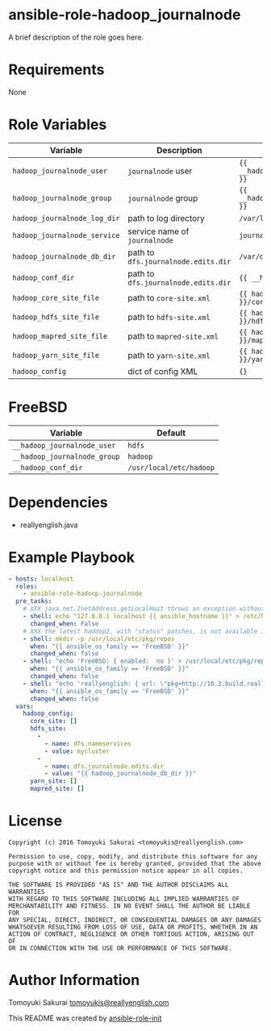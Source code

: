 # ansible-role-hadoop_journalnode

A brief description of the role goes here.

# Requirements

None

# Role Variables

| Variable | Description | Default |
|----------|-------------|---------|
| `hadoop_journalnode_user` | `journalnode` user | `{{ __hadoop_journalnode_user }}` |
| `hadoop_journalnode_group` | `journalnode` group | `{{ __hadoop_journalnode_group }}` |
| `hadoop_journalnode_log_dir` | path to log directory | `/var/log/hadoop` |
| `hadoop_journalnode_service` | service name of `journalnode` | `journalnode` |
| `hadoop_journalnode_db_dir` | path to `dfs.journalnode.edits.dir` | `/var/db/journalnode` |
| `hadoop_conf_dir` | path to `dfs.journalnode.edits.dir` | `{{ __hadoop_conf_dir }}` |
| `hadoop_core_site_file` | path to `core-site.xml` | `{{ hadoop_conf_dir }}/core-site.xml` |
| `hadoop_hdfs_site_file` | path to `hdfs-site.xml` | `{{ hadoop_conf_dir }}/hdfs-site.xml` |
| `hadoop_mapred_site_file` | path to `mapred-site.xml` | `{{ hadoop_conf_dir }}/mapred-site.xml` |
| `hadoop_yarn_site_file` | path to `yarn-site.xml` | `{{ hadoop_conf_dir }}/yarn-site.xml` |
| `hadoop_config` | dict of config XML | `{}` |

# FreeBSD

| Variable | Default |
|----------|---------|
| `__hadoop_journalnode_user` | `hdfs` |
| `__hadoop_journalnode_group` | `hadoop` |
| `__hadoop_conf_dir` | `/usr/local/etc/hadoop` |

# Dependencies

- reallyenglish.java

# Example Playbook

```yaml
- hosts: localhost
  roles:
    - ansible-role-hadoop-journalnode
  pre_tasks:
    # XXX java.net.InetAddress.getLocalHost throws an exception without this
    - shell: echo "127.0.0.1 localhost {{ ansible_hostname }}" > /etc/hosts
      changed_when: False
    # XXX the latest haddop2, with "status" patches, is not available in the official repo
    - shell: mkdir -p /usr/local/etc/pkg/repos
      when: "{{ ansible_os_family == 'FreeBSD' }}"
      changed_when: false
    - shell: "echo 'FreeBSD: { enabled:  no }' > /usr/local/etc/pkg/repos/FreeBSD.conf"
      when: "{{ ansible_os_family == 'FreeBSD' }}"
      changed_when: false
    - shell: "echo 'reallyenglish: { url: \"pkg+http://10.3.build.reallyenglish.com/${ABI}\", mirror_type: \"srv\", signature_type: \"none\", enabled:  yes }' > /usr/local/etc/pkg/repos/reallyenglish.conf"
      when: "{{ ansible_os_family == 'FreeBSD' }}"
      changed_when: false
  vars:
    hadoop_config:
      core_site: []
      hdfs_site:
        -
          - name: dfs.nameservices
          - value: mycluster
        -
          - name: dfs.journalnode.edits.dir
          - value: "{{ hadoop_journalnode_db_dir }}"
      yarn_site: []
      mapred_site: []
```


# License

```
Copyright (c) 2016 Tomoyuki Sakurai <tomoyukis@reallyenglish.com>

Permission to use, copy, modify, and distribute this software for any
purpose with or without fee is hereby granted, provided that the above
copyright notice and this permission notice appear in all copies.

THE SOFTWARE IS PROVIDED "AS IS" AND THE AUTHOR DISCLAIMS ALL WARRANTIES
WITH REGARD TO THIS SOFTWARE INCLUDING ALL IMPLIED WARRANTIES OF
MERCHANTABILITY AND FITNESS. IN NO EVENT SHALL THE AUTHOR BE LIABLE FOR
ANY SPECIAL, DIRECT, INDIRECT, OR CONSEQUENTIAL DAMAGES OR ANY DAMAGES
WHATSOEVER RESULTING FROM LOSS OF USE, DATA OR PROFITS, WHETHER IN AN
ACTION OF CONTRACT, NEGLIGENCE OR OTHER TORTIOUS ACTION, ARISING OUT OF
OR IN CONNECTION WITH THE USE OR PERFORMANCE OF THIS SOFTWARE.
```

# Author Information

Tomoyuki Sakurai <tomoyukis@reallyenglish.com>

This README was created by [ansible-role-init](https://gist.github.com/trombik/d01e280f02c78618429e334d8e4995c0)
